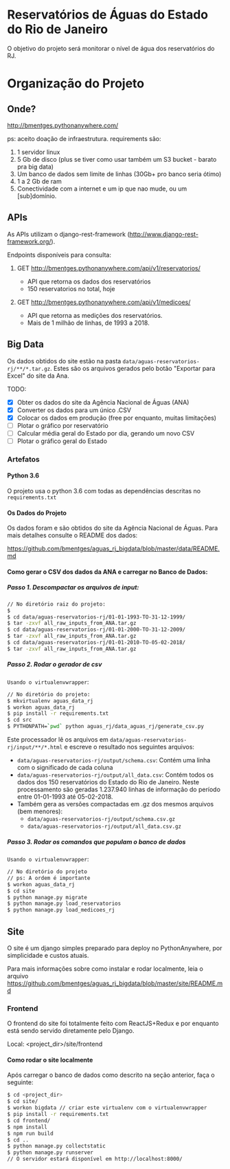 # Reservatórios de Águas do Estado do Rio de Janeiro

O objetivo do projeto será monitorar o nível de água dos reservatórios do RJ.

# Organização do Projeto

## Onde?

http://bmentges.pythonanywhere.com/

ps: aceito doação de infraestrutura. requirements são:

1. 1 servidor linux
2. 5 Gb de disco (plus se tiver como usar também um S3 bucket - barato pra big data)
3. Um banco de dados sem limite de linhas (30Gb+ pro banco seria ótimo)
4. 1 a 2 Gb de ram
5. Conectividade com a internet e um ip que nao mude, ou um [sub]domínio.

## APIs

As APIs utilizam o django-rest-framework (http://www.django-rest-framework.org/).

Endpoints disponíveis para consulta:

1. GET http://bmentges.pythonanywhere.com/api/v1/reservatorios/
    - API que retorna os dados dos reservatórios 
    - 150 reservatorios no total, hoje

2. GET http://bmentges.pythonanywhere.com/api/v1/medicoes/
    - API que retorna as medições dos reservatórios. 
    - Mais de 1 milhão de linhas, de 1993 a 2018.

## Big Data

Os dados obtidos do site estão na pasta `data/aguas-reservatorios-rj/**/*.tar.gz`. Estes são os arquivos gerados pelo botão "Exportar para Excel" do site da Ana.

TODO:

- [x] Obter os dados do site da Agência Nacional de Águas (ANA)
- [x] Converter os dados para um único .CSV
- [x] Colocar os dados em produção (free por enquanto, muitas limitações)
- [ ] Plotar o gráfico por reservatório
- [ ] Calcular média geral do Estado por dia, gerando um novo CSV
- [ ] Plotar o gráfico geral do Estado

### Artefatos

#### Python 3.6

O projeto usa o python 3.6 com todas as dependências descritas no `requirements.txt`

#### Os Dados do Projeto

Os dados foram e são obtidos do site da Agência Nacional de Águas. Para mais detalhes consulte o README dos dados:

https://github.com/bmentges/aguas_rj_bigdata/blob/master/data/README.md 

#### Como gerar o CSV dos dados da ANA e carregar no Banco de Dados:

##### Passo 1. Descompactar os arquivos de input:

```sh
// No diretório raiz do projeto:
$ 
$ cd data/aguas-reservatorios-rj/01-01-1993-TO-31-12-1999/
$ tar -zxvf all_raw_inputs_from_ANA.tar.gz
$ cd data/aguas-reservatorios-rj/01-01-2000-TO-31-12-2009/
$ tar -zxvf all_raw_inputs_from_ANA.tar.gz
$ cd data/aguas-reservatorios-rj/01-01-2010-TO-05-02-2018/
$ tar -zxvf all_raw_inputs_from_ANA.tar.gz
```
##### Passo 2. Rodar o gerador de csv 

`Usando o virtualenvwrapper`:

```sh
// No diretório do projeto:
$ mkvirtualenv aguas_data_rj
$ workon aguas_data_rj
$ pip install -r requirements.txt
$ cd src
$ PYTHONPATH=`pwd` python aguas_rj/data_aguas_rj/generate_csv.py
```

Este processador lê os arquivos em `data/aguas-reservatorios-rj/input/**/*.html` e escreve o resultado nos seguintes arquivos:

* `data/aguas-reservatorios-rj/output/schema.csv`: Contém uma linha com o significado de cada coluna
* `data/aguas-reservatorios-rj/output/all_data.csv`: Contém todos os dados dos 150 reservatórios do Estado do Rio de Janeiro. Neste processamento são geradas 1.237.940 linhas de informação do período entre 01-01-1993 até 05-02-2018.
* Também gera as versões compactadas em .gz dos mesmos arquivos (bem menores):
    - `data/aguas-reservatorios-rj/output/schema.csv.gz`
    - `data/aguas-reservatorios-rj/output/all_data.csv.gz`

##### Passo 3. Rodar os comandos que populam o banco de dados

`Usando o virtualenvwrapper`:

```sh
// No diretório do projeto
// ps: A ordem é importante
$ workon aguas_data_rj
$ cd site
$ python manage.py migrate
$ python manage.py load_reservatorios
$ python manage.py load_medicoes_rj
```

## Site

O site é um django simples preparado para deploy no PythonAnywhere, por simplicidade e custos atuais.

Para mais informações sobre como instalar e rodar localmente, leia o arquivo https://github.com/bmentges/aguas_rj_bigdata/blob/master/site/README.md

### Frontend

O frontend do site foi totalmente feito com ReactJS+Redux e por enquanto está sendo servido diretamente pelo Django.

Local: <project_dir>/site/frontend

#### Como rodar o site localmente

Após carregar o banco de dados como descrito na seção anterior, faça o seguinte:

```bash
$ cd <project_dir>
$ cd site/
$ workon bigdata // criar este virtualenv com o virtualenvwrapper
$ pip install -r requirements.txt
$ cd frontend/
$ npm install
$ npm run build
$ cd ..
$ python manage.py collectstatic
$ python manage.py runserver
// O servidor estará disponível em http://localhost:8000/
```